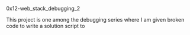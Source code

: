 0x12-web_stack_debugging_2

This project is one among the debugging series where I am given broken code to write a solution script to

